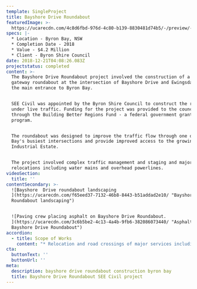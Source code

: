 ```yaml
---
template: SingleProject
title: Bayshore Drive Roundabout
featuredImage: >-
  https://ucarecdn.com/4c8d6fbd-976d-4c80-b139-8830481d74b5/-/preview/-/enhance/50/
specs: |-
  * Location - Byron Bay, NSW
  * Completion Date - 2018
  * Value - $4.2 Million
  * Client - Byron Shire Council
date: 2018-12-21T04:08:26.083Z
projectstatus: completed
content: >-
  The Bayshore Drive Roundabout project involved the construction of a new
  gateway roundabout at the intersection of Bayshore Drive and Ewingsdale Road -
  the main entrance to Byron Bay. 


  SEE Civil was appointed by the Byron Shire Council to construct the roundabout
  under live traffic. Funding for the project was provided to the council
  through the Building Better Regions Fund - a federal government grants
  program. 


  The roundabout was designed to improve the traffic flow through one of Byron
  Bay's busiest intersections and provide improved access to the growing Arts &
  Industrial Estate. 


  The project involved complex traffic management and staging and major asset
  relocations including water mains and overhead powerlines.
videoSection:
  title: ''
contentSecondary: >-
  ![Bayshore  Drive roundabout landscaping
  ](https://ucarecdn.com/f65eed37-7132-46b8-8443-b51addad2e10/ "Bayshore Drive
  Roundabout landscaping")


  ![Paving crew placing asphalt on Bayshore Drive Roundabout.
  ](https://ucarecdn.com/3c6b5be2-4c13-4a4b-9fb6-382086073440/ "Asphalting
  Bayshore Drive Roundabout")
accordion:
  - title: Scope of Works
    content: "* Relocation and road crossings of major services including water reticulation and electrical.\r\n* Construction and renewal of stormwater drainage box culverts, pipes, headwalls.\r\n* Demolition and removal of existing AC sealed pavement and redundant culverts, kerbs, fencing etc.\r\n* Concrete works including kerb and gutter, RMS R82 lean mix concrete subbase, RMS R83 Steel Fibre Reinforced Concrete (SFRC) Roundabout base pavement, central concrete roundabout apron and footpaths.\r\n* All traffic management for a 3-stage construction of the SFRC roundabout pavement and associated civil works with heavy traffic maintaining two-way traffic at all times.\r\n* Refuge island on Ewingsdale Road, kerb side median and traffic islands\r\n* Temporary & final line marking and signage within the roundabout footprint\r\n* Liaison with key stakeholders including adjacent residential houses, the industrial area, Byron Shire Council, major utility providers and the community.\r\n* Special Federal Government funding reporting requirements, invoicing and categorising all works into Plant, Labour and Materials."
cta:
  buttonText: ''
  buttonUrl: ''
meta:
  description: bayshore drive roundabout construction byron bay
  title: Bayshore Drive Roundabout SEE Civil project
---
```


